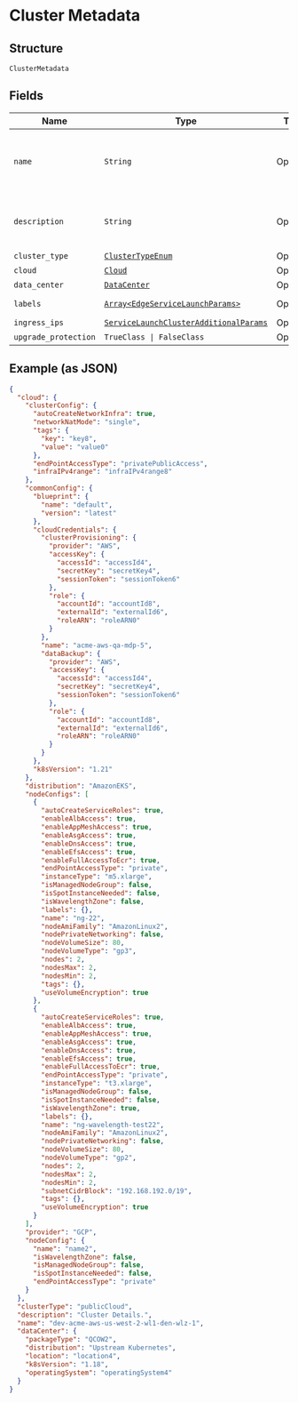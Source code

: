 
# Cluster Metadata

## Structure

`ClusterMetadata`

## Fields

| Name | Type | Tags | Description |
|  --- | --- | --- | --- |
| `name` | `String` | Optional | Name of the cluster to be used.<br>**Constraints**: *Maximum Length*: `64`, *Pattern*: `^[\w\d_\.\#\$\%\|^\&\*\@\!\-]{1,64}$` |
| `description` | `String` | Optional | Description of the cluster.<br>**Constraints**: *Maximum Length*: `500`, *Pattern*: `^[\w\d_\.\#\$\%\|^\&\*\@\!\-\s]{1,500}$` |
| `cluster_type` | [`ClusterTypeEnum`](../../doc/models/cluster-type-enum.md) | Optional | - |
| `cloud` | [`Cloud`](../../doc/models/cloud.md) | Optional | - |
| `data_center` | [`DataCenter`](../../doc/models/data-center.md) | Optional | - |
| `labels` | [`Array<EdgeServiceLaunchParams>`](../../doc/models/edge-service-launch-params.md) | Optional | **Constraints**: *Maximum Items*: `100` |
| `ingress_ips` | [`ServiceLaunchClusterAdditionalParams`](../../doc/models/service-launch-cluster-additional-params.md) | Optional | - |
| `upgrade_protection` | `TrueClass \| FalseClass` | Optional | - |

## Example (as JSON)

```json
{
  "cloud": {
    "clusterConfig": {
      "autoCreateNetworkInfra": true,
      "networkNatMode": "single",
      "tags": {
        "key": "key8",
        "value": "value0"
      },
      "endPointAccessType": "privatePublicAccess",
      "infraIPv4range": "infraIPv4range8"
    },
    "commonConfig": {
      "blueprint": {
        "name": "default",
        "version": "latest"
      },
      "cloudCredentials": {
        "clusterProvisioning": {
          "provider": "AWS",
          "accessKey": {
            "accessId": "accessId4",
            "secretKey": "secretKey4",
            "sessionToken": "sessionToken6"
          },
          "role": {
            "accountId": "accountId8",
            "externalId": "externalId6",
            "roleARN": "roleARN0"
          }
        },
        "name": "acme-aws-qa-mdp-5",
        "dataBackup": {
          "provider": "AWS",
          "accessKey": {
            "accessId": "accessId4",
            "secretKey": "secretKey4",
            "sessionToken": "sessionToken6"
          },
          "role": {
            "accountId": "accountId8",
            "externalId": "externalId6",
            "roleARN": "roleARN0"
          }
        }
      },
      "k8sVersion": "1.21"
    },
    "distribution": "AmazonEKS",
    "nodeConfigs": [
      {
        "autoCreateServiceRoles": true,
        "enableAlbAccess": true,
        "enableAppMeshAccess": true,
        "enableAsgAccess": true,
        "enableDnsAccess": true,
        "enableEfsAccess": true,
        "enableFullAccessToEcr": true,
        "endPointAccessType": "private",
        "instanceType": "m5.xlarge",
        "isManagedNodeGroup": false,
        "isSpotInstanceNeeded": false,
        "isWavelengthZone": false,
        "labels": {},
        "name": "ng-22",
        "nodeAmiFamily": "AmazonLinux2",
        "nodePrivateNetworking": false,
        "nodeVolumeSize": 80,
        "nodeVolumeType": "gp3",
        "nodes": 2,
        "nodesMax": 2,
        "nodesMin": 2,
        "tags": {},
        "useVolumeEncryption": true
      },
      {
        "autoCreateServiceRoles": true,
        "enableAlbAccess": true,
        "enableAppMeshAccess": true,
        "enableAsgAccess": true,
        "enableDnsAccess": true,
        "enableEfsAccess": true,
        "enableFullAccessToEcr": true,
        "endPointAccessType": "private",
        "instanceType": "t3.xlarge",
        "isManagedNodeGroup": false,
        "isSpotInstanceNeeded": false,
        "isWavelengthZone": true,
        "labels": {},
        "name": "ng-wavelength-test22",
        "nodeAmiFamily": "AmazonLinux2",
        "nodePrivateNetworking": false,
        "nodeVolumeSize": 80,
        "nodeVolumeType": "gp2",
        "nodes": 2,
        "nodesMax": 2,
        "nodesMin": 2,
        "subnetCidrBlock": "192.168.192.0/19",
        "tags": {},
        "useVolumeEncryption": true
      }
    ],
    "provider": "GCP",
    "nodeConfig": {
      "name": "name2",
      "isWavelengthZone": false,
      "isManagedNodeGroup": false,
      "isSpotInstanceNeeded": false,
      "endPointAccessType": "private"
    }
  },
  "clusterType": "publicCloud",
  "description": "Cluster Details.",
  "name": "dev-acme-aws-us-west-2-wl1-den-wlz-1",
  "dataCenter": {
    "packageType": "QCOW2",
    "distribution": "Upstream Kubernetes",
    "location": "location4",
    "k8sVersion": "1.18",
    "operatingSystem": "operatingSystem4"
  }
}
```

